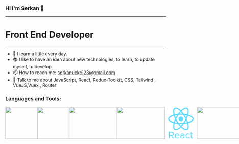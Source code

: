 ### Hi I'm Serkan 👋
<hr>
<h1> Front End Developer</h1>
<hr>

- 🌱 I learn a little every day.
- 📚 I like to have an idea about new technologies, to learn, to update myself, to develop.
- 📫 How to reach me: serkanuckc123@gmail.com
- 💬 Talk to me about JavaScript, React, Redux-Toolkit, CSS, Tailwind , VueJS,Vuex , Router


### Languages and Tools:

<div style="display: flex"> 
<img src="https://upload.wikimedia.org/wikipedia/commons/thumb/9/99/Unofficial_JavaScript_logo_2.svg/225px-Unofficial_JavaScript_logo_2.svg.png"  width="100" height="100" />
<img src="https://upload.wikimedia.org/wikipedia/commons/thumb/9/95/Vue.js_Logo_2.svg/1200px-Vue.js_Logo_2.svg.png"  width="100" height="100" />
<img src="https://user-images.githubusercontent.com/98692987/183293401-f2518e66-655d-47fb-942c-b2bf39c8c805.png"  width="150" height="100" />
<img src="https://user-images.githubusercontent.com/98692987/183293321-e9cd5568-50ff-4279-9622-46918fee0cc3.png"  width="150" height="100" />
<img src="https://raw.githubusercontent.com/devicons/devicon/master/icons/react/react-original-wordmark.svg"  width="100" height="100" />
<img src="https://encrypted-tbn0.gstatic.com/images?q=tbn:ANd9GcT-zc_SP4nPQAV00kyi5jkL9d9CLpPmkR5CwCVqAgwNzZLU3NouzQptZ7eXG81bSaD51gg&usqp=CAU" width="150"
height="100" />
<img src="https://avatars.githubusercontent.com/u/18133?s=200&v=4"  width="100" height="100" />
<img src="https://raw.githubusercontent.com/react-hook-form/documentation/master/src/images/react-hook-form-og.png"  width="100" height="100" />
<img src="https://blog.theodo.com/static/bb12ede8ede50acc8cdb447e7dc8bf6e/6fe88/rq-logo.png"  width="130" height="100" />
<img src="https://user-images.githubusercontent.com/98692987/212304057-c19bf29a-6812-4a52-9a00-a26bcc056240.png" />  
  </div>
